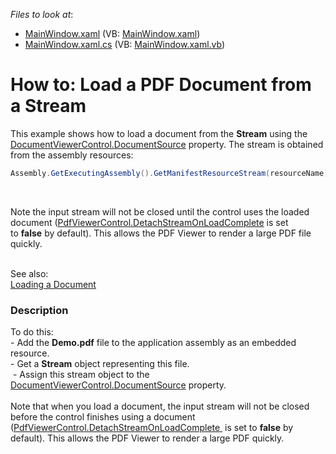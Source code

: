 <!-- default file list -->
*Files to look at*:

* [MainWindow.xaml](./CS/LoadPDFDocument/MainWindow.xaml) (VB: [MainWindow.xaml](./VB/LoadPDFDocument/MainWindow.xaml))
* [MainWindow.xaml.cs](./CS/LoadPDFDocument/MainWindow.xaml.cs) (VB: [MainWindow.xaml.vb](./VB/LoadPDFDocument/MainWindow.xaml.vb))
<!-- default file list end -->
# How to: Load a PDF Document from a Stream 


<p>This example shows how to load a document from the <strong>Stream</strong> using the <a href="https://documentation.devexpress.com/#WPF/DevExpressXpfDocumentViewerDocumentViewerControl_DocumentSourcetopic">DocumentViewerControl.DocumentSource</a> property. The stream is obtained from the assembly resources:</p>


```cs
Assembly.GetExecutingAssembly().GetManifestResourceStream(resourceName);
```


<br>
<p>Note the input stream will not be closed until the control uses the loaded document (<a href="https://documentation.devexpress.com/WPF/DevExpressXpfPdfViewerPdfViewerControl_DetachStreamOnLoadCompletetopic.aspx">PdfViewerControl.DetachStreamOnLoadComplete</a> is set to <strong>false</strong> by default). This allows the PDF Viewer to render a large PDF file quickly.</p>
<p><br>See also:<br><a href="https://documentation.devexpress.com/#WPF/CustomDocument114332">Loading a Document</a></p>


<h3>Description</h3>

To do this:<br />- Add the <strong>Demo.pdf</strong> file to the application assembly as an embedded resource.<br />- Get a <strong>Stream</strong> object representing this file.<br />&nbsp;- Assign this stream object to the <a href="http://larix/ReferenceBrowserMain_15_1/LoadItem.aspx?Member=P%3aDevExpress.Xpf.DocumentViewer.DocumentViewerControl.DocumentSource&amp;Template=MemberPropertyTopic">DocumentViewerControl.DocumentSource</a> property.<br /><br />Note that when you load a document, the input stream will not be closed before the control finishes using a document (<a href="https://documentation.devexpress.com/#WPF/DevExpressXpfPdfViewerPdfViewerControl_DetachStreamOnLoadCompletetopic">PdfViewerControl.DetachStreamOnLoadComplete&nbsp;</a> is set to <strong>false</strong> by default). This allows the PDF Viewer to render a large PDF quickly.

<br/>


